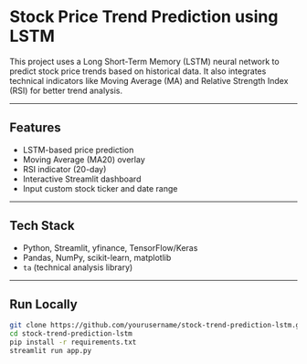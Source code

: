 # Stock Price Trend Prediction using LSTM

This project uses a Long Short-Term Memory (LSTM) neural network to predict stock price trends based on historical data. It also integrates technical indicators like Moving Average (MA) and Relative Strength Index (RSI) for better trend analysis.

---

## Features

- LSTM-based price prediction
- Moving Average (MA20) overlay
- RSI indicator (20-day)
- Interactive Streamlit dashboard
- Input custom stock ticker and date range

---

## Tech Stack

- Python, Streamlit, yfinance, TensorFlow/Keras
- Pandas, NumPy, scikit-learn, matplotlib
- `ta` (technical analysis library)

---

## Run Locally

```bash
git clone https://github.com/yourusername/stock-trend-prediction-lstm.git
cd stock-trend-prediction-lstm
pip install -r requirements.txt
streamlit run app.py
